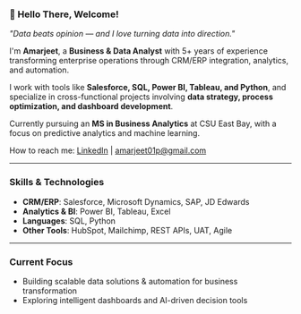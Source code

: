 ### 👋 Hello There, Welcome!

*"Data beats opinion — and I love turning data into direction."*

I'm **Amarjeet**, a **Business & Data Analyst** with 5+ years of experience transforming enterprise operations through CRM/ERP integration, analytics, and automation.

I work with tools like **Salesforce, SQL, Power BI, Tableau, and Python**, and specialize in cross-functional projects involving **data strategy, process optimization, and dashboard development**.

Currently pursuing an **MS in Business Analytics** at CSU East Bay, with a focus on predictive analytics and machine learning.

How to reach me: [LinkedIn](https://www.linkedin.com/in/amarjeet01p/) | amarjeet01p@gmail.com

---

### Skills & Technologies

- **CRM/ERP**: Salesforce, Microsoft Dynamics, SAP, JD Edwards  
- **Analytics & BI**: Power BI, Tableau, Excel  
- **Languages**: SQL, Python  
- **Other Tools**: HubSpot, Mailchimp, REST APIs, UAT, Agile

---

###  Current Focus

- Building scalable data solutions & automation for business transformation  
- Exploring intelligent dashboards and AI-driven decision tools  

